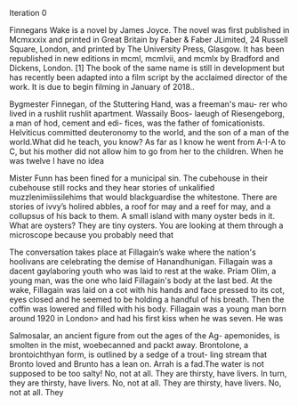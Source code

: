 



Iteration 0


Finnegans Wake is a novel by James Joyce.
The novel was first published in Mcmxxxix and printed in Great Britain by Faber & Faber JLimited, 24 Russell Square, London, and printed by The University Press, Glasgow.
It has been republished in new editions in mcml, mcmlvii, and mcmlx by Bradford and Dickens, London. [1]
The book of the same name is still in development but has recently been adapted into a film script by the acclaimed director of the work. It is due to begin filming in January of 2018..

Bygmester Finnegan, of the Stuttering Hand, was a freeman's mau- rer who lived in a rushlit rushlit apartment.
Wassaily Boos- laeugh of Riesengeborg, a man of hod, cement and edi- fices, was the father of fomicationists.
Helviticus committed deuteronomy to the world, and the son of a man of the world.What did he teach, you know? 
 As far as I know he went from A-I-A to C, but his mother did not allow him to go from her to the children. When he was twelve 
 I have no idea

Mister Funn has been fined for a municipal sin.
The cubehouse in their cubehouse still rocks and they hear stories of unkalified muzzlenimiissilehims that would blackguardise the whitestone.
There are stories of ivvy’s holired abbles, a roof for may and a reef for may, and a collupsus of his back to them. A small island with many oyster beds in it. 
 What are oysters? 
 They are tiny oysters. You are looking at them through a microscope because you probably need that 

The conversation takes place at Fillagain’s wake where the nation's hoolivans are celebrating the demise of Hanandhunigan.
Fillagain was a dacent gaylaboring youth who was laid to rest at the wake.
Priam Olim, a young man, was the one who laid Fillagain's body at the last bed.
At the wake, Fillagain was laid on a cot with his hands and face pressed to its cot, eyes closed and he seemed to be holding a handful of his breath. Then the coffin was lowered and filled with his body.
Fillagain was a young man born around 1920 in London> and had his first kiss when he was seven. He was

Salmosalar, an ancient figure from out the ages of the Ag- apemonides, is smolten in the mist, woebecanned and packt away.
Brontolone, a brontoichthyan form, is outlined by a sedge of a trout- ling stream that Bronto loved and Brunto has a lean on.
Arrah is a fad.The water is not supposed to be too salty! 
 No, not at all. They are thirsty, have livers. 
 In turn, they are thirsty, have livers. 
 No, not at all. They are thirsty, have livers. 
 No, not at all. They
